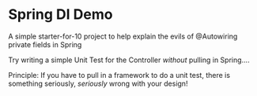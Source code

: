 # Spring DI Demo
A simple starter-for-10 project to help explain the evils of @Autowiring private fields in Spring

Try writing a simple Unit Test for the Controller _without_ pulling in Spring....

Principle: If you have to pull in a framework to do a unit test, there is something seriously, _seriously_ wrong with your design!
